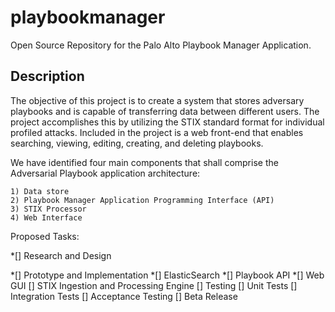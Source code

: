 # playbookmanager
Open Source Repository for the Palo Alto Playbook Manager Application.


## Description
 
The objective of this project is to create a system that stores adversary playbooks
and is capable of transferring data between different users. The project accomplishes
this by utilizing the STIX standard format for individual profiled attacks. Included in
the project is a web front-end that enables searching, viewing, editing, creating, and
deleting playbooks.
 
We have identified four main components that shall comprise the Adversarial Playbook application architecture:
    
    1) Data store
    2) Playbook Manager Application Programming Interface (API)
    3) STIX Processor
    4) Web Interface

Proposed Tasks:
  
  *[] Research and Design
  
  *[] Prototype and Implementation
    *[] ElasticSearch
    *[] Playbook API
    *[] Web GUI
    [] STIX Ingestion and Processing Engine
  [] Testing
    [] Unit Tests
    [] Integration Tests
    [] Acceptance Testing
  [] Beta Release
